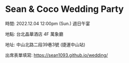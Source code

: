 # Sean & Coco Wedding Party

時間: 2022.12.04 12:00pm (Sun.) 週日午宴

地點: 台北晶華酒店 4F 萬象廳

地址: 中山北路二段39巷3號 (捷運中山站)

出席表單填寫: https://sean1093.github.io/wedding/

